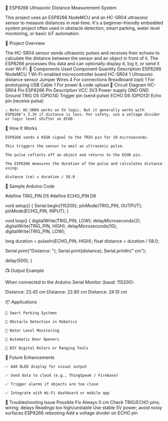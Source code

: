 📏 ESP8266 Ultrasonic Distance Measurement System

This project uses an ESP8266 NodeMCU and an HC-SR04 ultrasonic sensor to measure distances in real-time. It's a beginner-friendly embedded system project often used in obstacle detection, smart parking, water level monitoring, or basic IoT automation.

🧠 Project Overview

The HC-SR04 sensor sends ultrasonic pulses and receives their echoes to calculate the distance between the sensor and an object in front of it. The ESP8266 processes this data and can optionally display it, log it, or send it over Wi-Fi.
🧩 Components Used
Component	Quantity	Description
ESP8266 NodeMCU	1	Wi-Fi-enabled microcontroller board
HC-SR04	1	Ultrasonic distance sensor
Jumper Wires	4	For connections
Breadboard (opt)	1	For prototyping
USB Cable	1	For power & code upload
🔌 Circuit Diagram
HC-SR04 Pin	ESP8266 Pin	Description
VCC	3V3	Power supply
GND	GND	Ground
TRIG	D5 (GPIO14)	Trigger pin (send pulse)
ECHO	D6 (GPIO12)	Echo pin (receive pulse)

    ⚠️ Note: HC-SR04 works on 5V logic. But it generally works with ESP8266’s 3.3V if distance is less. For safety, use a voltage divider or logic level shifter on ECHO.

🧪 How It Works

    ESP8266 sends a HIGH signal to the TRIG pin for 10 microseconds.

    This triggers the sensor to emit an ultrasonic pulse.

    The pulse reflects off an object and returns to the ECHO pin.

    The ESP8266 measures the duration of the pulse and calculates distance using:

    distance (cm) = duration / 58.0

🧾 Sample Arduino Code

#define TRIG_PIN D5
#define ECHO_PIN D6

void setup() {
  Serial.begin(115200);
  pinMode(TRIG_PIN, OUTPUT);
  pinMode(ECHO_PIN, INPUT);
}

void loop() {
  digitalWrite(TRIG_PIN, LOW);
  delayMicroseconds(2);
  digitalWrite(TRIG_PIN, HIGH);
  delayMicroseconds(10);
  digitalWrite(TRIG_PIN, LOW);

  long duration = pulseIn(ECHO_PIN, HIGH);
  float distance = duration / 58.0;

  Serial.print("Distance: ");
  Serial.print(distance);
  Serial.println(" cm");

  delay(500);
}

📺 Output Example

When connected to the Arduino Serial Monitor (baud: 115200):

Distance: 23.45 cm
Distance: 22.80 cm
Distance: 24.10 cm

📦 Applications

    🚗 Smart Parking Systems

    🛑 Obstacle Detection in Robotics

    🚰 Water Level Monitoring

    🚪 Automatic Door Openers

    📏 DIY Digital Rulers or Ranging Tools

🔄 Future Enhancements

    ✅ Add OLED display for visual output

    ✅ Send data to cloud (e.g., ThingSpeak / Firebase)

    ✅ Trigger alarms if objects are too close

    ✅ Integrate with Wi-Fi dashboard or mobile app

🧠 Troubleshooting
Issue	Possible Fix
Always 0 cm	Check TRIG/ECHO pins; wiring; delays
Readings too high/unstable	Use stable 5V power; avoid noisy surfaces
ESP8266 rebooting	Add a voltage divider on ECHO pin
